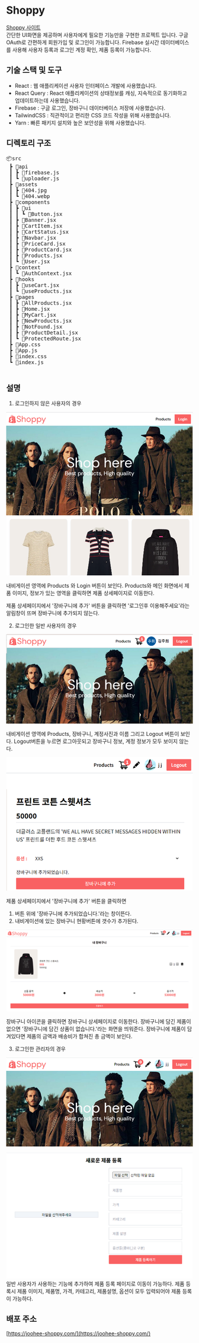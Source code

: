 # Shoppy

<a href="https://joohee-shoppy.com/" target="_blank">Shoppy 사이트</a> <br/>
간단한 UI화면을 제공하며 사용자에게 필요한 기능만을 구현한 프로젝트 입니다.
구글OAuth로 간편하게 회원가입 및 로그인이 가능합니다. Firebase 실시간 데이터베이스를 사용해 사용자 등록과 로그인 계정 확인, 제품 등록이 가능합니다.

## 기술 스택 및 도구

- React : 웹 애플리케이션 사용자 인터페이스 개발에 사용했습니다.
- React Query : React 애플리케이션의 상태정보를 캐싱, 지속적으로 동기화하고 업데이트하는데 사용했습니다.
- Firebase : 구글 로그인, 장바구니 데이터베이스 저장에 사용했습니다.
- TailwindCSS : 직관적이고 편리한 CSS 코드 작성을 위해 사용했습니다.
- Yarn : 빠른 패키지 설치와 높은 보안성을 위해 사용했습니다.

## 디렉토리 구조

<pre>
📦src
 ┣ 📂api
 ┃ ┣ 📜firebase.js
 ┃ ┗ 📜uploader.js
 ┣ 📂assets
 ┃ ┣ 📜404.jpg
 ┃ ┗ 📜404.webp
 ┣ 📂components
 ┃ ┣ 📂ui
 ┃ ┃ ┗ 📜Button.jsx
 ┃ ┣ 📜Banner.jsx
 ┃ ┣ 📜CartItem.jsx
 ┃ ┣ 📜CartStatus.jsx
 ┃ ┣ 📜Navbar.jsx
 ┃ ┣ 📜PriceCard.jsx
 ┃ ┣ 📜ProductCard.jsx
 ┃ ┣ 📜Products.jsx
 ┃ ┗ 📜User.jsx
 ┣ 📂context
 ┃ ┗ 📜AuthContext.jsx
 ┣ 📂hooks
 ┃ ┣ 📜useCart.jsx
 ┃ ┗ 📜useProducts.jsx
 ┣ 📂pages
 ┃ ┣ 📜AllProducts.jsx
 ┃ ┣ 📜Home.jsx
 ┃ ┣ 📜MyCart.jsx
 ┃ ┣ 📜NewProducts.jsx
 ┃ ┣ 📜NotFound.jsx
 ┃ ┣ 📜ProductDetail.jsx
 ┃ ┗ 📜ProtectedRoute.jsx
 ┣ 📜App.css
 ┣ 📜App.js
 ┣ 📜index.css
 ┗ 📜index.js
  
</pre>

## 설명

1. 로그인하지 않은 사용자의 경우

![로그인하지않은 사용자의 main page](./public/images/main_page.png)

내비게이션 영역에 Products 와 Login 버튼이 보인다.
Products와 메인 화면에서 제품 이미지, 정보가 있는 영역을 클릭하면 제품 상세페이지로 이동한다.

제품 상세페이지에서 '장바구니에 추가' 버튼을 클릭하면 '로그인후 이용해주세요'라는 알림창이 뜨며 장바구니에 추가되지 않는다.

2. 로그인한 일반 사용자의 경우

![로그인한 사용자의 main page](./public/images/user_mainpage.png)

내비게이션 영역에 Products, 장바구니, 계정사진과 이름 그리고 Logout 버튼이 보인다.
Logout버튼을 누르면 로그아웃되고 장바구니 정보, 계정 정보가 모두 보이지 않는다.

![장바구니에 추가된 화면](./public/images/product_to_cart.png)

제품 상세페이지에서 '장바구니에 추가' 버튼을 클릭하면

1. 버튼 위에 '장바구니에 추가되었습니다.'라는 창이뜬다.
2. 내비게이션에 있는 장바구니 현황버튼에 갯수가 추가된다.

![장바구니 화면](./public/images/cart.png)

장바구니 아이콘을 클릭하면 장바구니 상세페이지로 이동한다.
장바구니에 담긴 제품이 없으면 '장바구니에 담긴 상품이 없습니다.'라는 화면을 띄워준다.
장바구니에 제품이 담겨있다면 제품의 금액과 배송비가 합쳐진 총 금액이 보인다.

3. 로그인한 관리자의 경우

![관리자의 main page](./public/images/admin_mainpage.png)

![제품 등록 화면](./public/images/register_item.png)
일반 사용자가 사용하는 기능에 추가하여 제품 등록 페이지로 이동이 가능하다.
제품 등록시 제품 이미지, 제품명, 가격, 카테고리, 제품설명, 옵션이 모두 입력되어야 제품 등록이 가능하다.

## 배포 주소

[https://joohee-shoppy.com/](https://joohee-shoppy.com/)
